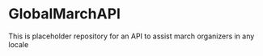 # GlobalMarchAPI
This is placeholder repository for an API to assist march organizers in any locale
